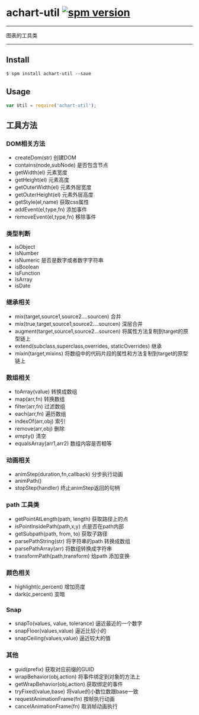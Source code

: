 # achart-util [![spm version](http://spmjs.io/badge/achart-util)](http://spmjs.io/package/achart-util)

---

图表的工具类

---

## Install

```
$ spm install achart-util --save
```

## Usage

```js
var Util = require('achart-util');

```


## 工具方法

### DOM相关方法

  * createDom(str) 创建DOM
  * contains(node,subNode) 是否包含节点
  * getWidth(el) 元素宽度
  * getHeight(el) 元素高度
  * getOuterWidth(el) 元素外层宽度
  * getOuterHeight(el) 元素外层高度
  * getStyle(el,name) 获取css属性
  * addEvent(el,type,fn) 添加事件
  * removeEvent(el,type,fn) 移除事件

### 类型判断

  * isObject
  * isNumber
  * isNumeric 是否是数字或者数字字符串
  * isBoolean
  * isFunction
  * isArray
  * isDate

### 继承相关
  
  * mix(target,source1,source2....sourcen) 合并
  * mix(true,target,source1,source2....sourcen) 深层合并
  * augment(target,source1,source2...sourcen) 将属性方法复制到target的原型链上
  * extend(subclass,superclass,overrides, staticOverrides) 继承
  * mixin(target,mixins) 将数组中的代码片段的属性和方法复制到target的原型链上

### 数组相关

  * toArray(value) 转换成数组
  * map(arr,fn) 转换数组
  * filter(arr,fn) 过滤数组
  * each(arr,fn) 遍历数组
  * indexOf(arr,obj) 索引
  * remove(arr,obj) 删除
  * empty() 清空
  * equalsArray(arr1,arr2) 数组内容是否相等

### 动画相关

  * animStep(duration,fn,callback) 分步执行动画
  * animPath()
  * stopStep(handler) 终止animStep返回的句柄

### path 工具类

  * getPointAtLength(path, length) 获取路径上的点
  * isPointInsidePath(path,x,y) 点是否在path内部
  * getSubpath(path, from, to) 获取子路径
  * parsePathString(str) 将字符串的path 转换成数组
  * parsePathArray(arr) 将数组转换成字符串
  * transformPath(path,transform) 给path 添加变换

### 颜色相关

  * highlight(c,percent) 增加亮度
  * dark(c,percent) 变暗

### Snap

  * snapTo(values, value, tolerance) 逼近最近的一个数字
  * snapFloor(values,value) 逼近比较小的
  * snapCeiling(values,value) 逼近较大的值

### 其他

  * guid(prefix) 获取对应前缀的GUID
  * wrapBehavior(obj,action) 将事件绑定到对象的方法上
  * getWrapBehavior(obj,action) 获取绑定的事件
  * tryFixed(value,base) 将value的小数位数跟base一致
  * requestAnimationFrame(fn) 按帧执行动画
  * cancelAnimationFrame(fn) 取消帧动画执行



  


